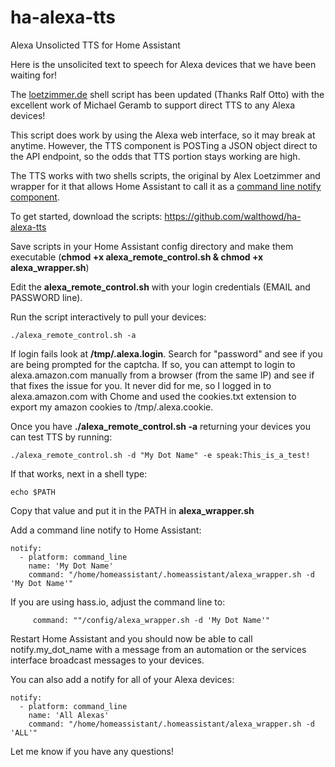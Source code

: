 # ha-alexa-tts
Alexa Unsolicted TTS for Home Assistant 

Here is the unsolicited text to speech for Alexa devices that we have been waiting for!

The [loetzimmer.de](https://loetzimmer.de/patches/alexa_remote_control.sh) shell script has been updated (Thanks Ralf Otto) with the excellent work of Michael Geramb to support direct TTS to any Alexa devices!

This script does work by using the Alexa web interface, so it may break at anytime. However, the TTS component is POSTing a JSON object direct to the API endpoint, so the odds that TTS portion stays working are high.

The TTS works with two shells scripts, the original by Alex Loetzimmer and wrapper for it that allows Home Assistant to call it as a [command line notify component](https://www.home-assistant.io/components/notify.command_line/). 

To get started, download the scripts:
https://github.com/walthowd/ha-alexa-tts

Save scripts in your Home Assistant config directory and make them executable (**chmod +x alexa_remote_control.sh & chmod +x alexa_wrapper.sh**)

Edit the **alexa_remote_control.sh** with your login credentials (EMAIL and PASSWORD line). 

Run the script interactively to pull your devices:

    ./alexa_remote_control.sh -a 

 If login fails look at **/tmp/.alexa.login**. Search for "password" and see if you are being prompted for the captcha. If so, you can attempt to login to alexa.amazon.com manually from a browser (from the same IP) and see if that fixes the issue for you. It never did for me, so I logged in to alexa.amazon.com with Chome and used the cookies.txt extension to export my amazon cookies to /tmp/.alexa.cookie.

Once you have **./alexa_remote_control.sh -a** returning your devices you can test TTS by running:

    ./alexa_remote_control.sh -d "My Dot Name" -e speak:This_is_a_test!

If that works, next in a shell type:

    echo $PATH

 Copy that value and put it in the PATH in **alexa_wrapper.sh**

Add a command line notify to Home Assistant:

    notify:
      - platform: command_line
        name: 'My Dot Name'
        command: "/home/homeassistant/.homeassistant/alexa_wrapper.sh -d 'My Dot Name'"
        
 If you are using hass.io, adjust the command line to:
 
         command: ""/config/alexa_wrapper.sh -d 'My Dot Name'"

Restart Home Assistant and you should now be able to call notify.my_dot_name with a message from an automation or the services interface broadcast messages to your devices. 

You can also add a notify for all of your Alexa devices:

    notify:
      - platform: command_line
        name: 'All Alexas'
        command: "/home/homeassistant/.homeassistant/alexa_wrapper.sh -d 'ALL'"

Let me know if you have any questions!
